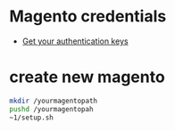 # Magento credentials
- [Get your authentication keys](https://devdocs.magento.com/guides/v2.3/install-gde/prereq/connect-auth.html)
# create new magento
```bash
mkdir /yourmagentopath
pushd /yourmagentopah
~1/setup.sh
```